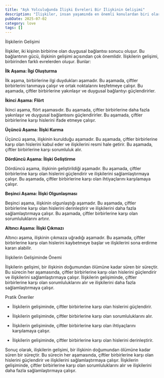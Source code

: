 ```yaml
---
title: "Aşk Yolculuğunda İlişki Evreleri Bir İlişkinin Gelişimi"
description: "İlişkiler, insan yaşamında en önemli konulardan biri olarak görülür. Birbirlerini seven çiftler, ilişkilerini geliştirmek ve sağlamlaştırmak için çeşitli evr..."
pubDate: 2025-07-02
category: love
tags: []
---
```


İlişkilerin Gelişimi

İlişkiler, iki kişinin birbirine olan duygusal bağlantısı sonucu oluşur. Bu bağlantının gücü, ilişkinin gelişimi açısından çok önemlidir. İlişkilerin gelişimi, birbirinden farklı evrelerden oluşur. Bunlar:

**İlk Aşama: İlgi Oluşturma**

İlk aşama, birbirlerine ilgi duydukları aşamadır. Bu aşamada, çiftler birbirlerini tanımaya çalışır ve ortak noktalarını keşfetmeye çalışır. Bu aşamada, çiftler birbirlerine yakınlaşır ve duygusal bağlantıyı güçlendirirler.

**İkinci Aşama: Flört**

İkinci aşama, flört aşamasıdır. Bu aşamada, çiftler birbirlerine daha fazla yakınlaşır ve duygusal bağlantısını güçlendirirler. Bu aşamada, çiftler birbirlerine karşı hislerini ifade etmeye çalışır.

**Üçüncü Aşama: İlişki Kurma**

Üçüncü aşama, ilişkinin kurulduğu aşamadır. Bu aşamada, çiftler birbirlerine karşı olan hislerini kabul eder ve ilişkilerini resmi hale getirir. Bu aşamada, çiftler birbirlerine karşı sorumluluk alır.

**Dördüncü Aşama: İlişki Geliştirme**

Dördüncü aşama, ilişkinin geliştirildiği aşamadır. Bu aşamada, çiftler birbirlerine karşı olan hislerini güçlendirir ve ilişkilerini sağlamlaştırmaya çalışır. Bu aşamada, çiftler birbirlerine karşı olan ihtiyaçlarını karşılamaya çalışır.

**Beşinci Aşama: İlişki Olgunlaşması**

Beşinci aşama, ilişkinin olgunlaştığı aşamadır. Bu aşamada, çiftler birbirlerine karşı olan hislerini derinleştirir ve ilişkilerini daha fazla sağlamlaştırmaya çalışır. Bu aşamada, çiftler birbirlerine karşı olan sorumluluklarını artırır.

**Altıncı Aşama: İlişki Çıkmazı**

Altıncı aşama, ilişkinin çıkmaza uğradığı aşamadır. Bu aşamada, çiftler birbirlerine karşı olan hislerini kaybetmeye başlar ve ilişkilerini sona erdirme kararı alabilir.

İlişkilerin Gelişiminde Önemi

İlişkilerin gelişimi, bir ilişkinin doğumundan ölümüne kadar süren bir süreçtir. Bu sürecin her aşamasında, çiftler birbirlerine karşı olan hislerini güçlendirir ve ilişkilerini sağlamlaştırmaya çalışır. İlişkilerin gelişiminde, çiftler birbirlerine karşı olan sorumluluklarını alır ve ilişkilerini daha fazla sağlamlaştırmaya çalışır.

Pratik Öneriler

* İlişkilerin gelişiminde, çiftler birbirlerine karşı olan hislerini güçlendirir.

* İlişkilerin gelişiminde, çiftler birbirlerine karşı olan sorumluluklarını alır.

* İlişkilerin gelişiminde, çiftler birbirlerine karşı olan ihtiyaçlarını karşılamaya çalışır.

* İlişkilerin gelişiminde, çiftler birbirlerine karşı olan hislerini derinleştirir.

Sonuç olarak, ilişkilerin gelişimi, bir ilişkinin doğumundan ölümüne kadar süren bir süreçtir. Bu sürecin her aşamasında, çiftler birbirlerine karşı olan hislerini güçlendirir ve ilişkilerini sağlamlaştırmaya çalışır. İlişkilerin gelişiminde, çiftler birbirlerine karşı olan sorumluluklarını alır ve ilişkilerini daha fazla sağlamlaştırmaya çalışır.

